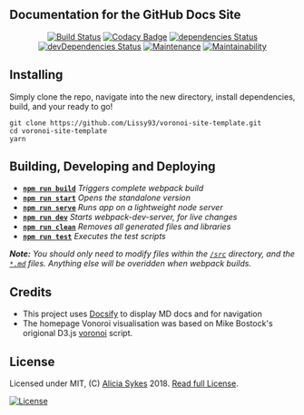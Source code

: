 
## Documentation for the GitHub Docs Site

<p align="center">
  <a href="https://travis-ci.org/Lissy93/voronoi-site-template"><img data-no-zoom src="https://travis-ci.org/Lissy93/voronoi-site-template.svg?branch=master" alt="Build Status" /></a>
  <a href="https://www.codacy.com/app/lissy93/voronoi-site-template?utm_source=github.com&amp;utm_medium=referral&amp;utm_content=Lissy93/voronoi-site-template&amp;utm_campaign=Badge_Grade"><img src="https://api.codacy.com/project/badge/Grade/42869ef92bb2469e9f92bcf5de15bc94" alt="Codacy Badge" /></a>
  <a href="https://david-dm.org/Lissy93/voronoi-site-template"><img data-no-zoom src="https://david-dm.org/Lissy93/voronoi-site-template/status.svg" alt="dependencies Status" /></a>
  <a href="https://david-dm.org/Lissy93/voronoi-site-template?type=dev"><img data-no-zoom src="https://david-dm.org/Lissy93/voronoi-site-template/dev-status.svg" alt="devDependencies Status" /></a>
  <a href="https://github.com/Lissy93/voronoi-site-template/commits/master"><img data-no-zoom src="https://img.shields.io/maintenance/yes/2018.svg?style=flat-square" alt="Maintenance" /></a>
  <a href="https://codeclimate.com/github/Lissy93/voronoi-site-template/maintainability"><img data-no-zoom src="https://api.codeclimate.com/v1/badges/58e7ee2c035047d1572e/maintainability" alt="Maintainability" /></a>
</p>

## Installing

Simply clone the repo, navigate into the new directory, install dependencies, build, and your ready to go!

```console
git clone https://github.com/Lissy93/voronoi-site-template.git
cd voronoi-site-template
yarn
```

## Building, Developing and Deploying

- [**`npm run build`**](package.json#L9) *Triggers complete webpack build*
- [**`npm run start`**](package.json#L7) *Opens the standalone version*
- [**`npm run serve`**](package.json#L8) *Runs app on a lightweight node server*
- [**`npm run dev`**](package.json#L10) *Starts webpack-dev-server, for live changes*
- [**`npm run clean`**](package.json#L12) *Removes all generated files and libraries*
- [**`npm run test`**](package.json#L11) *Executes the test scripts*

*__Note:__ You should only need to modify files within the [`/src`](src/) directory, and the [`*.md`](pages/) files. Anything else will be overidden when webpack builds.*

## Credits
 - This project uses [Docsify](https://github.com/QingWei-Li/docsify/) to display MD docs and for navigation
 - The homepage Vonoroi visualisation was based on Mike Bostock's origional D3.js [voronoi](https://github.com/d3/d3-voronoi) script.

## License
Licensed under MIT, (C) [Alicia Sykes](https://aliciasykes.com) 2018. [Read full License](LICENSE.md).

[![License](https://upload.wikimedia.org/wikipedia/commons/f/f8/License_icon-mit-88x31-2.svg)](LICENSE.md)